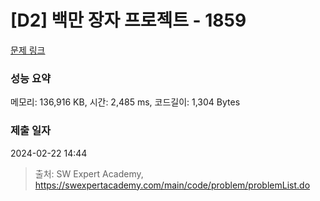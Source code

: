 # [D2] 백만 장자 프로젝트 - 1859 

[문제 링크](https://swexpertacademy.com/main/code/problem/problemDetail.do?contestProbId=AV5LrsUaDxcDFAXc) 

### 성능 요약

메모리: 136,916 KB, 시간: 2,485 ms, 코드길이: 1,304 Bytes

### 제출 일자

2024-02-22 14:44



> 출처: SW Expert Academy, https://swexpertacademy.com/main/code/problem/problemList.do